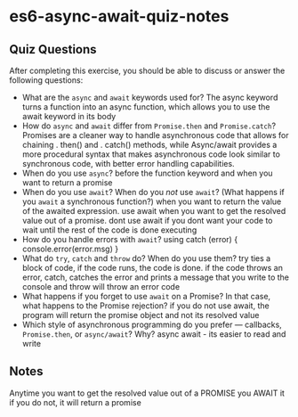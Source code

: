 # es6-async-await-quiz-notes

## Quiz Questions

After completing this exercise, you should be able to discuss or answer the following questions:

- What are the `async` and `await` keywords used for?
  The async keyword turns a function into an async function, which allows you to use the await keyword in its body
- How do `async` and `await` differ from `Promise.then` and `Promise.catch`?
  Promises are a cleaner way to handle asynchronous code that allows for chaining . then() and . catch() methods, while
  Async/await provides a more procedural syntax that makes asynchronous code look similar to synchronous code, with better error handling capabilities.
- When do you use `async`?
  before the function keyword and when you want to return a promise
- When do you use `await`? When do you _not_ use `await`? (What happens if you `await` a synchronous function?)
  when you want to return the value of the awaited expression. use await when you want to get the resolved value out of a promise. dont use await if you dont want your code to wait until the rest of the code is done executing
- How do you handle errors with `await`?
  using catch (error) {
  console.error(error.msg)
  }
- What do `try`, `catch` and `throw` do? When do you use them?
  try ties a block of code, if the code runs, the code is done. if the code throws an error, catch, catches the error and prints a message that you write to the console and throw will throw an error code
- What happens if you forget to use `await` on a Promise? In that case, what happens to the Promise rejection?
  if you do not use await, the program will return the promise object and not its resolved value
- Which style of asynchronous programming do you prefer — callbacks, `Promise.then`, or `async/await`? Why?
  async await - its easier to read and write

## Notes

Anytime you want to get the resolved value out of a PROMISE you AWAIT it
if you do not, it will return a promise
